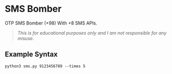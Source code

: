 # SMS Bomber
OTP SMS Bomber (+98) With +8 SMS APIs.
> *This is for educational purposes only and I am not responsible for any misuse.*

## Example Syntax
`python3 sms.py 9123456789 --times 5`
